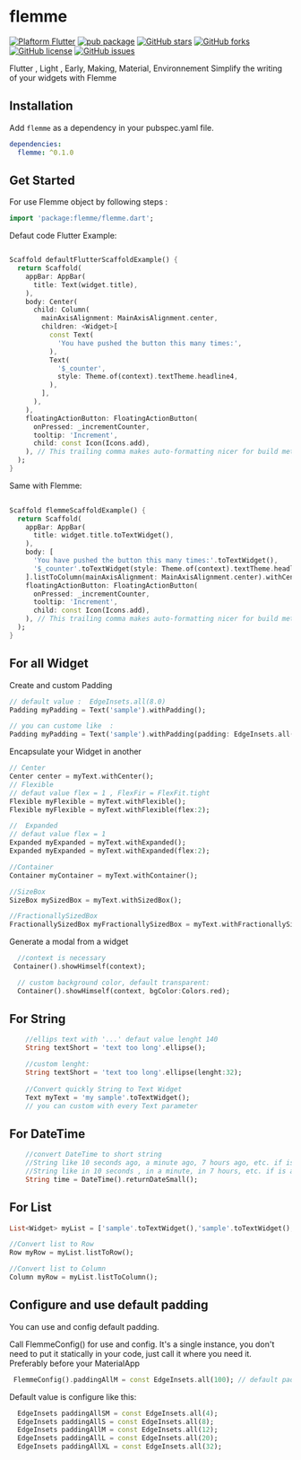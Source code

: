 # flemme

[![Plaftorm Flutter](https://img.shields.io/badge/Platform-Flutter-02569B?logo=flutter)](https://flutter.dev) [![pub package](https://img.shields.io/pub/v/flemme.svg)](https://pub.dartlang.org/packages/flemme) [![GitHub stars](https://img.shields.io/github/stars/SIDGEY/flemme_dev)](https://github.com/SIDGEY/flemme_dev/stargazers) [![GitHub forks](https://img.shields.io/github/forks/SIDGEY/flemme_dev)](https://github.com/fluttercandies/extended_text_field/network)  [![GitHub license](https://img.shields.io/github/license/SIDGEY/flemme_dev)](https://github.com/SIDGEY/flemme_dev/blob/master/LICENSE)  [![GitHub issues](https://img.shields.io/github/issues/SIDGEY/flemme_dev)](https://github.com/SIDGEY/flemme_dev/issues)

Flutter , Light , Early, Making, Material, Environnement
Simplify the writing of your widgets with Flemme

## Installation

Add `flemme` as a dependency in your pubspec.yaml file.

```yaml
dependencies:
  flemme: ^0.1.0
```

## Get Started

For use Flemme object by following steps :

```dart
import 'package:flemme/flemme.dart';
```

Defaut code Flutter Example:

```dart

Scaffold defaultFlutterScaffoldExample() {
  return Scaffold(
    appBar: AppBar(
      title: Text(widget.title),
    ),
    body: Center(
      child: Column(
        mainAxisAlignment: MainAxisAlignment.center,
        children: <Widget>[
          const Text(
            'You have pushed the button this many times:',
          ),
          Text(
            '$_counter',
            style: Theme.of(context).textTheme.headline4,
          ),
        ],
      ),
    ),
    floatingActionButton: FloatingActionButton(
      onPressed: _incrementCounter,
      tooltip: 'Increment',
      child: const Icon(Icons.add),
    ), // This trailing comma makes auto-formatting nicer for build methods.
  );
}

```

Same with Flemme:

```dart
 
Scaffold flemmeScaffoldExample() {
  return Scaffold(
    appBar: AppBar(
      title: widget.title.toTextWidget(),
    ),
    body: [
      'You have pushed the button this many times:'.toTextWidget(),
      '$_counter'.toTextWidget(style: Theme.of(context).textTheme.headline4),
    ].listToColumn(mainAxisAlignment: MainAxisAlignment.center).withCenter(),
    floatingActionButton: FloatingActionButton(
      onPressed: _incrementCounter,
      tooltip: 'Increment',
      child: const Icon(Icons.add),
    ), // This trailing comma makes auto-formatting nicer for build methods.
  );
}

```

## For all Widget

Create and custom Padding
```dart
// default value :  EdgeInsets.all(8.0)
Padding myPadding = Text('sample').withPadding();

// you can custome like  :  
Padding myPadding = Text('sample').withPadding(padding: EdgeInsets.all(20.0));
```

Encapsulate your Widget in another

```dart
// Center
Center center = myText.withCenter();
// Flexible
// defaut value flex = 1 , FlexFir = FlexFit.tight
Flexible myFlexible = myText.withFlexible();
Flexible myFlexible = myText.withFlexible(flex:2);

//  Expanded
// defaut value flex = 1 
Expanded myExpanded = myText.withExpanded();
Expanded myExpanded = myText.withExpanded(flex:2);

//Container
Container myContainer = myText.withContainer();

//SizeBox
SizeBox mySizedBox = myText.withSizedBox();

//FractionallySizedBox
FractionallySizedBox myFractionallySizedBox = myText.withFractionallySizedBox();
```

Generate a modal from a widget

```dart
  //context is necessary
 Container().showHimself(context);

  // custom background color, default transparent:
  Container().showHimself(context, bgColor:Colors.red);

```

## For String

```dart
    //ellips text with '...' defaut value lenght 140
    String textShort = 'text too long'.ellipse();

    //custom lenght: 
    String textShort = 'text too long'.ellipse(lenght:32);
    
    //Convert quickly String to Text Widget
    Text myText = 'my sample'.toTextWidget();
    // you can custom with every Text parameter

```

## For DateTime

```dart
    //convert DateTime to short string 
    //String like 10 seconds ago, a minute ago, 7 hours ago, etc. if is before now
    //String like in 10 seconds , in a minute, in 7 hours, etc. if is after now
    String time = DateTime().returnDateSmall();


```

## For List<Widget>

```dart
List<Widget> myList = ['sample'.toTextWidget(),'sample'.toTextWidget(),'sample'.toTextWidget(),'sample'.toTextWidget()];

//Convert list to Row
Row myRow = myList.listToRow();

//Convert list to Column
Column myRow = myList.listToColumn();
```

## Configure and use default padding
You can use and config default padding. 

Call FlemmeConfig() for use and config. It's a single instance, you don't need to put it statically in your code, just call it where you need it. Preferably before your MaterialApp
```dart
 FlemmeConfig().paddingAllM = const EdgeInsets.all(100); // default padding

```

Default value is configure like this: 
```dart
  EdgeInsets paddingAllSM = const EdgeInsets.all(4);
  EdgeInsets paddingAllS = const EdgeInsets.all(8);
  EdgeInsets paddingAllM = const EdgeInsets.all(12);
  EdgeInsets paddingAllL = const EdgeInsets.all(20);
  EdgeInsets paddingAllXL = const EdgeInsets.all(32);
```
